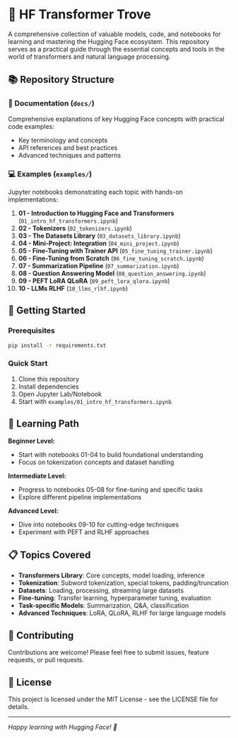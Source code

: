 # 🤗 HF Transformer Trove

A comprehensive collection of valuable models, code, and notebooks for learning and mastering the Hugging Face ecosystem. This repository serves as a practical guide through the essential concepts and tools in the world of transformers and natural language processing.

## 📚 Repository Structure

### 📖 Documentation (`docs/`)
Comprehensive explanations of key Hugging Face concepts with practical code examples:
- Key terminology and concepts
- API references and best practices
- Advanced techniques and patterns

### 💻 Examples (`examples/`)
Jupyter notebooks demonstrating each topic with hands-on implementations:

1. **01 - Introduction to Hugging Face and Transformers** (`01_intro_hf_transformers.ipynb`)
2. **02 - Tokenizers** (`02_tokenizers.ipynb`) 
3. **03 - The Datasets Library** (`03_datasets_library.ipynb`)
4. **04 - Mini-Project: Integration** (`04_mini_project.ipynb`)
5. **05 - Fine-Tuning with Trainer API** (`05_fine_tuning_trainer.ipynb`)
6. **06 - Fine-Tuning from Scratch** (`06_fine_tuning_scratch.ipynb`)
7. **07 - Summarization Pipeline** (`07_summarization.ipynb`)
8. **08 - Question Answering Model** (`08_question_answering.ipynb`)
9. **09 - PEFT LoRA QLoRA** (`09_peft_lora_qlora.ipynb`)
10. **10 - LLMs RLHF** (`10_llms_rlhf.ipynb`)

## 🚀 Getting Started

### Prerequisites
```bash
pip install -r requirements.txt
```

### Quick Start
1. Clone this repository
2. Install dependencies
3. Open Jupyter Lab/Notebook
4. Start with `examples/01_intro_hf_transformers.ipynb`

## 🎯 Learning Path

**Beginner Level:**
- Start with notebooks 01-04 to build foundational understanding
- Focus on tokenization concepts and dataset handling

**Intermediate Level:**
- Progress to notebooks 05-08 for fine-tuning and specific tasks
- Explore different pipeline implementations

**Advanced Level:**
- Dive into notebooks 09-10 for cutting-edge techniques
- Experiment with PEFT and RLHF approaches

## 📋 Topics Covered

- **Transformers Library**: Core concepts, model loading, inference
- **Tokenization**: Subword tokenization, special tokens, padding/truncation
- **Datasets**: Loading, processing, streaming large datasets
- **Fine-tuning**: Transfer learning, hyperparameter tuning, evaluation
- **Task-specific Models**: Summarization, Q&A, classification
- **Advanced Techniques**: LoRA, QLoRA, RLHF for large language models

## 🤝 Contributing

Contributions are welcome! Please feel free to submit issues, feature requests, or pull requests.

## 📄 License

This project is licensed under the MIT License - see the LICENSE file for details.

---

*Happy learning with Hugging Face! 🤗*
